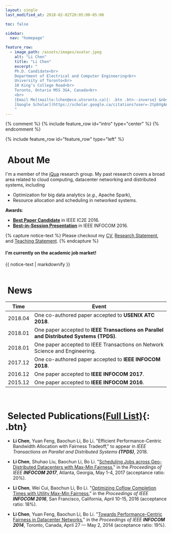 ```yaml
---
layout: single
last_modified_at: 2018-02-02T20:05:00-05:00

toc: false

sidebar:
  nav: "homepage"

feature_row:
  - image_path: /assets/images/avatar.jpeg
    alt: "Li Chen"
    title: "Li Chen"
    excerpt: "
    Ph.D. Candidate<br>
    Department of Electrical and Computer Engineering<br>
    University of Toronto<br>
    10 King’s College Road<br>
    Toronto, Ontario M5S 3G4, Canada<br>
    <br>
    [Email Me](mailto:lchen@ece.utoronto.ca){: .btn .btn--inverse} &nbsp;
    [Google Scholar](https://scholar.google.ca/citations?user=-2tpbVgAAAAJ&hl=zh-CN&citsig=AMstHGSNmAVMw8evMrAM4EHoX6svuzxzxQ){: .btn .btn--inverse}
    "
---
```


{% comment %}
{% include feature_row id="intro" type="center" %}
{% endcomment %}

{% include feature_row id="feature_row" type="left" %}

# <i class="fa fa-microchip fa-fw"></i>&nbsp;About Me

I'm a member of the [iQua](http://iqua.ece.toronto.edu) research group. My past research covers a broad area related to cloud computing, datacenter networking and distributed systems, including
* Optimization for big data analytics (*e.g.*, Apache Spark),
* Resource allocation and scheduling in networked systems.

**Awards**: 
* [**Best Paper Candidate**](http://conferences.computer.org/IC2E/2016/program.htm) in IEEE IC2E 2016.
* [**Best-in-Session Presentation**](http://infocom2016.ieee-infocom.org/program/main-technical-program) in IEEE INFOCOM 2016.

{% capture notice-text %}
Please checkout my [CV](/assets/docs/CV.pdf), [Research Statement](/assets/docs/research_statement.pdf), and [Teaching Statement](/assets/docs/teaching_statement.pdf).
{% endcapture %}

<div class="notice--success">
  <h4>I'm currently on the academic job market!</h4>
  {{ notice-text | markdownify }}
</div>

<br>

# <i class="fa fa-newspaper fa-fw"></i>&nbsp;News

| Time  | Event |
|-------|-------|
|2018.04| One co-authored paper accepted to **USENIX ATC 2018**.|
|2018.01| One paper accepted to **IEEE Transactions on Parallel and Distributed Systems (TPDS)**.|
|2018.01| One paper accepted to IEEE Transactions on Network Science and Engineering.|
|2017.12| One co-authored paper accepted to **IEEE INFOCOM 2018**.|
|2016.12| One paper accepted to **IEEE INFOCOM 2017**.|
|2015.12| One paper accepted to **IEEE INFOCOM 2016**.|

<br>


# <i class="fa fa-book fa-fw"></i>&nbsp;Selected Publications[(Full List)](/publications){: .btn}

+ **Li Chen**, Yuan Feng, Baochun Li, Bo Li. "Efficient Performance-Centric Bandwidth Allocation with Fairness Tradeoff," to appear in *IEEE Transactions on Parallel and Distributed Systems* ***(TPDS)***, 2018.

+ **Li Chen**, Shuhao Liu, Baochun Li, Bo Li. "[Scheduling Jobs across Geo-Distributed Datacenters with Max-Min Fairness](http://iqua.ece.toronto.edu/papers/lchen-infocom17.pdf)," in the *Proceedings of IEEE* ***INFOCOM 2017***, Atlanta, Georgia, May 1-4, 2017 (acceptance ratio: 20%).

+ **Li Chen**, Wei Cui, Baochun Li, Bo Li. "[Optimizing Coflow Completion Times with Utility Max-Min Fairness](http://iqua.ece.toronto.edu/papers/lchen-infocom16.pdf),” in the *Proceedings of IEEE* ***INFOCOM 2016***, San Francisco, California, April 10-15, 2016 (acceptance ratio: 18%).

+ **Li Chen**, Yuan Feng, Baochun Li, Bo Li. "[Towards Performance-Centric Fairness in Datacenter Networks](http://iqua.ece.toronto.edu/papers/lchen-infocom14.pdf)," in the *Proceedings of IEEE* ***INFOCOM 2014***, Toronto, Canada, April 27 — May 2, 2014 (acceptance ratio: 19%).
